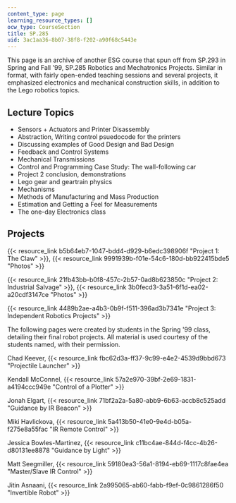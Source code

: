 ```yaml
---
content_type: page
learning_resource_types: []
ocw_type: CourseSection
title: SP.285
uid: 3ac1aa36-8b07-38f8-f202-a90f68c5443e
---
```


This page is an archive of another ESG course that spun off from SP.293 in Spring and Fall '99, SP.285 Robotics and Mechatronics Projects. Similar in format, with fairly open-ended teaching sessions and several projects, it emphasized electronics and mechanical construction skills, in addition to the Lego robotics topics.

Lecture Topics
--------------

*   Sensors + Actuators and Printer Disassembly
*   Abstraction, Writing control psuedocode for the printers
*   Discussing examples of Good Design and Bad Design
*   Feedback and Control Systems
*   Mechanical Transmissions
*   Control and Programming Case Study: The wall-following car
*   Project 2 conclusion, demonstrations
*   Lego gear and geartrain physics
*   Mechanisms
*   Methods of Manufacturing and Mass Production
*   Estimation and Getting a Feel for Measurements
*   The one-day Electronics class

Projects
--------

{{< resource_link b5b64eb7-1047-bdd4-d929-b6edc398906f "Project 1: The Claw" >}}, {{< resource_link 9991939b-f01e-54c6-180d-bb922415bde5 "Photos" >}}

{{< resource_link 21fb43bb-b0f8-457c-2b57-0ad8b623850c "Project 2: Industrial Salvage" >}}, {{< resource_link 3b0fecd3-3a51-6f1d-ea02-a20cdf3147ce "Photos" >}}

{{< resource_link 4489b2ae-a4b3-0b9f-f511-396ad3b7341e "Project 3: Independent Robotics Projects" >}}

The following pages were created by students in the Spring '99 class, detailing their final robot projects. All material is used courtesy of the students named, with their permission.

Chad Keever, {{< resource_link fbc62d3a-ff37-9c99-e4e2-4539d9bbd673 "Projectile Launcher" >}}

Kendall McConnel, {{< resource_link 57a2e970-39bf-2e69-1831-a4194ccc949e "Control of a Plotter" >}}

Jonah Elgart, {{< resource_link 71bf2a2a-5a80-abb9-6b63-accb8c525add "Guidance by IR Beacon" >}}

Miki Havlickova, {{< resource_link 5a413b50-41e0-9e4d-b05a-f275e8a55fac "IR Remote Control" >}}

Jessica Bowles-Martinez, {{< resource_link c11bc4ae-844d-f4cc-4b26-d80131ee8878 "Guidance by Light" >}}

Matt Seegmiller, {{< resource_link 59180ea3-56a1-8194-eb69-1117c8fae4ea "Master/Slave IR Control" >}}

Jitin Asnaani, {{< resource_link 2a995065-ab60-fabb-f9ef-0c9861286f50 "Invertible Robot" >}}